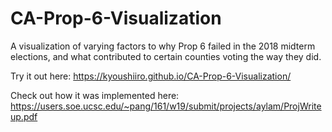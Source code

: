 # CA-Prop-6-Visualization
A visualization of varying factors to why Prop 6 failed in the 2018 midterm elections, and what contributed to certain counties voting the way they did.

Try it out here: https://kyoushiiro.github.io/CA-Prop-6-Visualization/

Check out how it was implemented here: https://users.soe.ucsc.edu/~pang/161/w19/submit/projects/aylam/ProjWriteup.pdf
